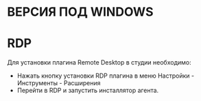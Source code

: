 # ВЕРСИЯ ПОД WINDOWS

# RDP

Для установки плагина Remote Desktop в студии необходимо:

* Нажать кнопку установки RDP плагина в меню Настройки - Инструменты - Расширения
* Перейти в RDP и запустить инсталлятор агента.
